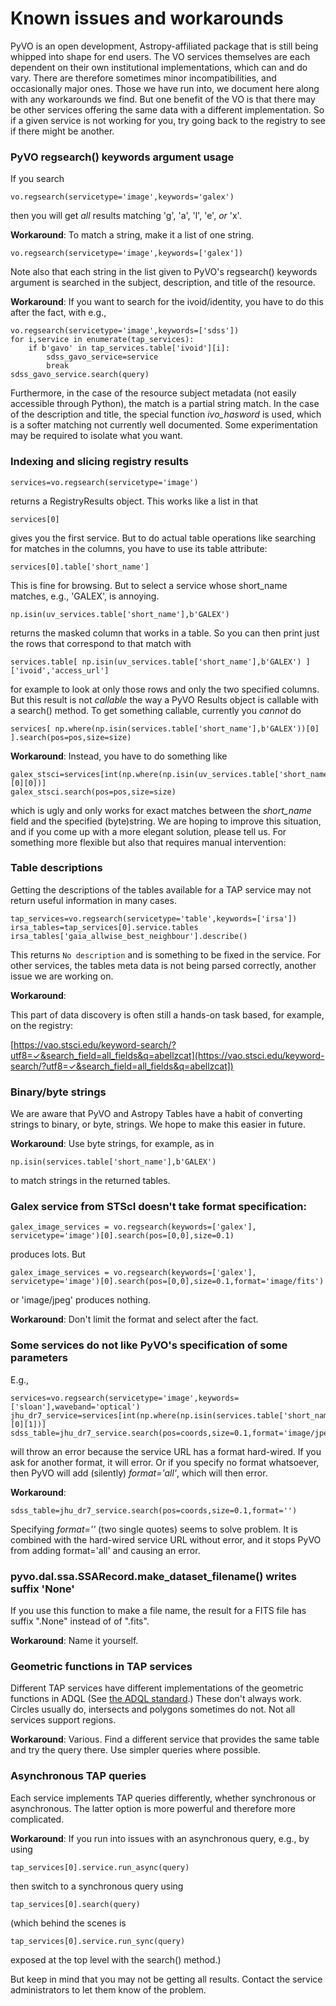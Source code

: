 #  Known issues and workarounds

PyVO is an open development, Astropy-affiliated package that is still being whipped into shape
for end users.  The VO services themselves are each dependent on their own institutional
implementations, which can and do vary.  There are therefore sometimes minor incompatibilities,
and occasionally major ones.  Those we have run into, we document here along with any workarounds
we find.  But one benefit of the VO is that there may be other services offering the same data with
a different implementation.  So if a given service is not working for you, try going back to 
the registry to see if there might be another.



###  PyVO regsearch() keywords argument usage

If you search

```
vo.regsearch(servicetype='image',keywords='galex')
```

then you will get *all* results matching 'g', 'a', 'l', 'e', *or* 'x'.  

**Workaround**:  To match a string, make it a list of one string.

```
vo.regsearch(servicetype='image',keywords=['galex'])
```

Note also that each string in the list given to PyVO's regsearch() keywords argument is searched in the subject, description, and title of the resource. 

**Workaround**:   If you want to search for the ivoid/identity, you have to do this after the fact, with e.g.,

```
vo.regsearch(servicetype='image',keywords=['sdss'])
for i,service in enumerate(tap_services):
    if b'gavo' in tap_services.table['ivoid'][i]:
        sdss_gavo_service=service
        break
sdss_gavo_service.search(query)
```


Furthermore, in the case of the resource subject metadata (not easily accessible through Python), the match is a partial string match.   In the case of the description and title, the special function *ivo_hasword* is used, which is a softer matching not currently well documented.   Some experimentation may be required to isolate what you want.  


### Indexing and slicing registry results

```
services=vo.regsearch(servicetype='image')
```

returns a RegistryResults object.  This works like a list in that

```
services[0]
```

gives you the first service.  But to do actual table operations like searching for matches in the columns, you have to use its table attribute:

```
services[0].table['short_name']
```

This is fine for browsing.  But to select a service whose short_name matches, e.g., 'GALEX', is annoying.

```
np.isin(uv_services.table['short_name'],b'GALEX')
```

returns the masked column that works in a table.  So you can then print just the rows that correspond to that match with

```
services.table[ np.isin(uv_services.table['short_name'],b'GALEX') ]['ivoid','access_url']
```

for example to look at only those rows and only the two specified columns.  But this result is not *callable* the way a PyVO Results object is callable with a search() method.  To get something callable, currently you *cannot* do 

```
services[ np.where(np.isin(services.table['short_name'],b'GALEX'))[0] ].search(pos=pos,size=size)
```

**Workaround**:  Instead, you have to do something like

```
galex_stsci=services[int(np.where(np.isin(uv_services.table['short_name'],b'GALEX'))[0][0])]
galex_stsci.search(pos=pos,size=size)
```

which is ugly and only works for exact matches between the *short_name* field and the specified (byte)string.  We are hoping to improve this situation, and if you come up with a more elegant solution, please tell us.  For something more flexible but also that requires manual intervention:




###  Table descriptions

Getting the descriptions of the tables available for a TAP service may not return useful information
in many cases.

```
tap_services=vo.regsearch(servicetype='table',keywords=['irsa'])
irsa_tables=tap_services[0].service.tables
irsa_tables['gaia_allwise_best_neighbour'].describe() 
```

This returns `No description` and is something to be fixed in the service.  For other services, the tables meta data is not being parsed correctly, another issue we are working on.  

**Workaround**:

This part of data discovery is often still a hands-on task based, for example, on the registry:

[https://vao.stsci.edu/keyword-search/?utf8=✓&search_field=all_fields&q=abellzcat](https://vao.stsci.edu/keyword-search/?utf8=✓&search_field=all_fields&q=abellzcat])


###  Binary/byte strings

We are aware that PyVO and Astropy Tables have a habit of converting strings to binary, or byte, strings.  We hope to make this easier in future.  

**Workaround**:  Use byte strings, for example, as in 

```
np.isin(services.table['short_name'],b'GALEX')
```

to match strings in the returned tables.  



### Galex service from STScI doesn't take format specification:

```
galex_image_services = vo.regsearch(keywords=['galex'], servicetype='image')[0].search(pos=[0,0],size=0.1)
```

produces lots.  But

```
galex_image_services = vo.regsearch(keywords=['galex'], servicetype='image')[0].search(pos=[0,0],size=0.1,format='image/fits')
```

or 'image/jpeg' produces nothing.

**Workaround**:  Don't limit the format and select after the fact.



###  Some services do not like PyVO's specification of some parameters

E.g.,

```
services=vo.regsearch(servicetype='image',keywords=['sloan'],waveband='optical')
jhu_dr7_service=services[int(np.where(np.isin(services.table['short_name'],b'SDSSDR7'))[0][1])]
sdss_table=jhu_dr7_service.search(pos=coords,size=0.1,format='image/jpeg')
```

will throw an error because the service URL has a format hard-wired.  If you ask for another format, it will error.  Or if you specify no format whatsoever, then PyVO will add (silently) *format='all'*, which will then error.

**Workaround**:

```
sdss_table=jhu_dr7_service.search(pos=coords,size=0.1,format='')
```

Specifying *format=''* (two single quotes) seems to solve problem.  It is combined with the hard-wired service URL without error, and it stops PyVO from adding format='all' and causing an error.


### pyvo.dal.ssa.SSARecord.make_dataset_filename() writes suffix  'None'

If you use this function to make a file name, the result for a FITS file has suffix ".None" instead of of ".fits".

**Workaround**:  Name it yourself.  


### Geometric functions in TAP services

Different TAP services have different implementations of the geometric functions in ADQL (See [the ADQL standard](http://www.ivoa.net/documents/latest/ADQL.html).)  These don't always work.  Circles usually do, intersects and polygons sometimes do not.  Not all services support regions.  

**Workaround**:  Various.  Find a different service that provides the same table and try the query there.  Use simpler queries where possible. 



### Asynchronous TAP queries

Each service implements TAP queries differently, whether synchronous or asynchronous.  The latter option is more powerful and therefore more complicated.

**Workaround**: If you run into issues with an asynchronous query, e.g., by using

```
tap_services[0].service.run_async(query)
```

then switch to a synchronous query using

```
tap_services[0].search(query)
```

(which behind the scenes is

```
tap_services[0].service.run_sync(query)
```

exposed at the top level with the search() method.)  

But keep in mind that you may not be getting all results.  Contact the service administrators to let them know of the problem.



